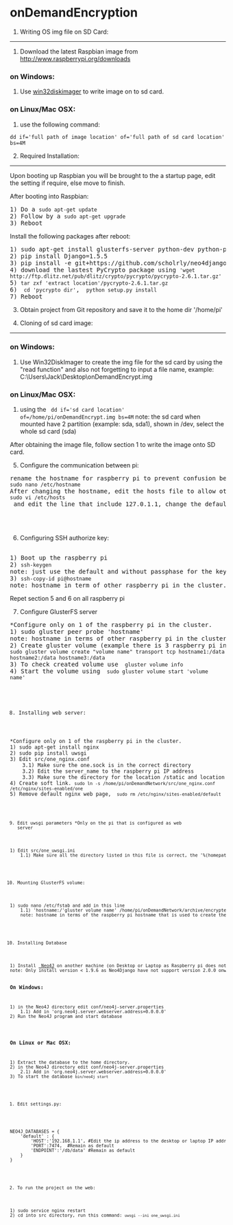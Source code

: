 onDemandEncryption
==================

1. Writing OS img file on SD Card:
--------------------------------

1) Download the latest Raspbian image from http://www.raspberrypi.org/downloads

<h3>on Windows:</h3> 

1) Use <a href='http://sourceforge.net/projects/win32diskimager/'>win32diskimager</a> to write image on to sd card.

<h3>on Linux/Mac OSX:</h3>

1) use the following command:

<pre><code>dd if='full path of image location' of='full path of sd card location' bs=4M</code></pre>


2. Required Installation:
----------------------
<p> Upon booting up Raspbian you will be brought to the a startup page, edit the setting if require, else move to finish.</p>

After booting into Raspbian:
<pre>
1) Do a <code>sudo apt-get update</code> 
2) Follow by a <code>sudo apt-get upgrade</code>
3) Reboot
</pre>

Install the following packages after reboot:
<pre>
1) sudo apt-get install glusterfs-server python-dev python-pip python-mpi4py
2) pip install Django=1.5.5
3) pip install -e git+https://github.com/scholrly/neo4django/#egg=neo4django
4) download the lastest PyCrypto package using <code>'wget http://ftp.dlitz.net/pub/dlitz/crypto/pycrypto/pycrypto-2.6.1.tar.gz'</code>
5) <code>tar zxf 'extract location'/pycrypto-2.6.1.tar.gz</code>
6) <code> cd 'pycrypto dir'</code>, <code> python setup.py install</code>
7) Reboot
</pre>

3. Obtain project from Git repository and save it to the home dir '/home/pi'

4. Cloning of sd card image:
------------------------------

<h3>on Windows:</h3> 

1) Use Win32DiskImager to create the img file for the sd card by using the "read function" and also not forgetting to input a file name, example: C:\Users\Jack\Desktop\onDemandEncrypt.img


<h3>on Linux/Mac OSX:</h3>

1) using the <code> dd if='sd card location' of=/home/pi/onDemandEncrypt.img bs=4M</code>
note: the sd card when mounted have 2 partition (example: sda, sda1), shown in /dev, select the whole sd card (sda)


After obtaining the image file, follow section 1 to write the image onto SD card.

5. Configure the communication between pi:
<pre>
rename the hostname for raspberry pi to prevent confusion between devices. 
<code>sudo nano /etc/hostname</code>
After changing the hostname, edit the hosts file to allow other device able to ping to this raspberry pi
<code>sudo vi /etc/hosts</code> and edit the line that include 127.0.1.1, change the default hostname to the new hostname you created.



</pre>

6. Configuring SSH authorize key:
<pre> 
1) Boot up the raspberry pi
2) <code>ssh-keygen</code>
note: just use the default and without passphase for the key
3) <code>ssh-copy-id pi@hostname</code>
note: hostname in term of other raspberry pi in the cluster.
</pre>

Repet section 5 and 6 on all raspberry pi

7. Configure GlusterFS server
<pre>
*Configure only on 1 of the raspberry pi in the cluster.
1) sudo gluster peer probe 'hostname'
note: hostname in terms of other raspberry pi in the cluster, if there is more than 1 raspberry pi, use space(' ') as a delimiter
2) Create gluster volume (example there is 3 raspberry pi in the cluster)
<code>sudo gluster volume create "volume name" transport tcp hostname1:/data hostname2:/data hostname3:/data</code>
3) To check created volume use <code> gluster volume info</code>
4) Start the volume using <code> sudo gluster volume start 'volume name'
</pre>

8. Installing web server:
<pre>
*Configure only on 1 of the raspberry pi in the cluster.
1) sudo apt-get install nginx
2) sudo pip install uwsgi
3) Edit src/one_nginx.conf 
    3.1) Make sure the one.sock is in the correct directory
    3.2) Edit the server_name to the raspberry pi IP address
    3.3) Make sure the directory for the location /static and location of uwsgi_params is correct.
4) Create soft link. <code>sudo ln -s /home/pi/onDemandNetwork/src/one_nginx.conf /etc/nginx/sites-enabled/one</code>
5) Remove default nginx web page, <code> sudo rm /etc/nginx/sites-enabled/default 
</pre>

9. Edit uwsgi parameters
*Only on the pi that is configured as web server
<pre>
1) Edit src/one_uwsgi.ini
    1.1) Make sure all the directory listed in this file is correct, the '%(homepath)' is similar to putting '/home/pi'
</pre>
10. Mounting GlusterFS volume:
<pre>
1) sudo nano /etc/fstab and add in this line
    1.1) 'hostname:/'gluster volume name' /home/pi/onDemandNetwork/archive/encrypted glusterfs defaults,_netdev 0 0'
    note: hostname in terms of the raspberry pi hostname that is used to create the gluster volume.
</pre>
10. Installing Database
<pre>
1) Install <a href='http://www.neo4j.org/download/other_versions'> Neo4J</a> on another machine (on Desktop or Laptop as Raspberry pi does not have enough system resources to run the database.)
note: Only install version < 1.9.6 as Neo4Django have not support version 2.0.0 onwards.

<h3>On Windows:</h3>
<pre>
1) in the Neo4J directory edit conf/neo4j-server.properties
    1.1) Add in 'org.neo4j.server.webserver.address=0.0.0.0' 
2) Run the Neo4J program and start database
</pre>
<h3>On Linux or Mac OSX:</h3>
<pre>
1) Extract the database to the home directory.
2) in the Neo4J directory edit conf/neo4j-server.properties
    2.1) Add in 'org.neo4j.server.webserver.address=0.0.0.0' 
3) To start the database <code>bin/neo4j start</code>
</pre>

11. Edit settings.py:
<pre>

NEO4J_DATABASES = {
    'default' : {
        'HOST':'192.168.1.1', #Edit the ip address to the desktop or laptop IP address that is installed with Neo4J
        'PORT':7474,  #Remain as default
        'ENDPOINT':'/db/data' #Remain as default
    }
}
</pre>

12. To run the project on the web:
<pre>
1) sudo service nginx restart
2) cd into src directory, run this command: <code>uwsgi --ini one_uwsgi.ini</code>
</pre>
